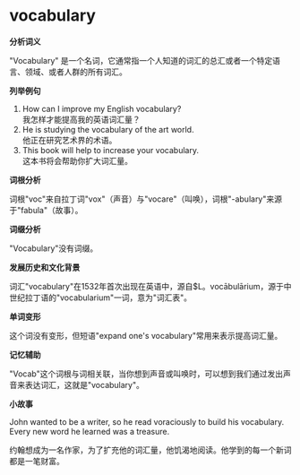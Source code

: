 # vocabulary

**分析词义**

  

"Vocabulary" 是一个名词，它通常指一个人知道的词汇的总汇或者一个特定语言、领域、或者人群的所有词汇。

  

**列举例句**

  

1.  How can I improve my English vocabulary?  
    我怎样才能提高我的英语词汇量？
2.  He is studying the vocabulary of the art world.  
    他正在研究艺术界的术语。
3.  This book will help to increase your vocabulary.  
    这本书将会帮助你扩大词汇量。

  

**词根分析**

  

词根"voc"来自拉丁词"vox"（声音）与"vocare"（叫唤），词根"-abulary"来源于"fabula"（故事）。

  

**词缀分析**

  

"Vocabulary"没有词缀。

  

**发展历史和文化背景**

  

词汇"vocabulary"在1532年首次出现在英语中，源自$L。vocābulārium，源于中世纪拉丁语的"vocabularium"一词，意为"词汇表"。

  

**单词变形**

  

这个词没有变形，但短语"expand one's vocabulary"常用来表示提高词汇量。

  

**记忆辅助**

  

"Vocab"这个词根与词相关联，当你想到声音或叫唤时，可以想到我们通过发出声音来表达词汇，这就是"vocabulary"。

  

**小故事**

  

John wanted to be a writer, so he read voraciously to build his vocabulary. Every new word he learned was a treasure.

  

约翰想成为一名作家，为了扩充他的词汇量，他饥渴地阅读。他学到的每一个新词都是一笔财富。
